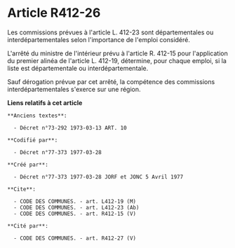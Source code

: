 # Article R412-26

Les commissions prévues à l'article L. 412-23 sont départementales ou interdépartementales selon l'importance de l'emploi
considéré.

L'arrêté du ministre de l'intérieur prévu à l'article R. 412-15 pour l'application du premier alinéa de l'article L. 412-19,
détermine, pour chaque emploi, si la liste est départementale ou interdépartementale.

Sauf dérogation prévue par cet arrêté, la compétence des commissions interdépartementales s'exerce sur une région.

**Liens relatifs à cet article**

	**Anciens textes**:

	  - Décret n°73-292 1973-03-13 ART. 10

	**Codifié par**:

	  - Décret n°77-373 1977-03-28

	**Créé par**:

	  - Décret n°77-373 1977-03-28 JORF et JONC 5 Avril 1977

	**Cite**:

	  - CODE DES COMMUNES. - art. L412-19 (M)
	  - CODE DES COMMUNES. - art. L412-23 (Ab)
	  - CODE DES COMMUNES. - art. R412-15 (V)

	**Cité par**:

	  - CODE DES COMMUNES. - art. R412-27 (V)
